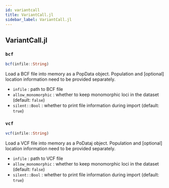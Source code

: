 ```yaml
---
id: variantcall
title: VariantCall.jl
sidebar_label: VariantCall.jl
---
```

## VariantCall.jl

### `bcf`
```julia
bcf(infile::String)
```
Load a BCF file into memory as a PopData object. Population and [optional] location information need to be provided separately.
- `infile` : path to BCF file
- `allow_monomorphic` : whether to keep monomorphic loci in the dataset (default: `false`)
- `silent::Bool`   : whether to print file information during import (default: `true`)


### `vcf`
```julia
vcf(infile::String)
```
Load a VCF file into memory as a PoDataj object. Population and [optional] location information need to be provided separately.
- `infile` : path to VCF file
- `allow_monomorphic` : whether to keep monomorphic loci in the dataset (default: `false`)
- `silent::Bool`   : whether to print file information during import (default: `true`)
